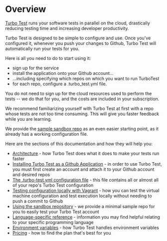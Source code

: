 # Overview

[Turbo Test](https://turbo-test.com/) runs your software tests in parallel on the cloud, drastically reducing testing time and increasing developer productivity.

Turbo Test is designed to be simple to configure and use. Once you've configured it, whenever you push your changes to Github, Turbo Test will automatically run your tests for you.

Here is all you need to do to start using it:

* sign up for the service
* install the application onto your Github account...
* ...including specifying which repos on which you want to run TurboTest
* for each repo, configure a .turbo\_test.yml file.

You do not need to sign up for the cloud resources used to perform the tests -- we do that for you, and the costs are included in your subscription.

We recommend familiarizing yourself with Turbo Test at first with a repo whose tests are not too time consuming. This will give you faster feedback while you are learning.

We provide the [sample sandbox repo](https://github.com/turbotest/HELP/tree/0780d8836376fd9fe9b775a5f53f6abf73642215/sandbox/README.md) as an even easier starting point, as it already has a working configuration file.

Here are the sections of this documentation and how they will help you:

* [Architecture](../architecture.md) - how Turbo Test does what it does to make your tests run faster
* [Installing Turbo Test as a Github Application](https://github.com/turbotest/HELP/tree/c1f9aa8986e495d230feb67739976e8b692e560e/docs/overview/github-app/README.md) - in order to use Turbo Test, you must first create an account and attach it to your Github account and desired repos
* [The .turbo-test.yml configuration file](https://github.com/turbotest/HELP/tree/c1f9aa8986e495d230feb67739976e8b692e560e/docs/overview/config-file/README.md) - this file contains all or almost all of your repo's Turbo Test configuration
* [Testing configuration locally with Vagrant](https://github.com/turbotest/HELP/tree/c1f9aa8986e495d230feb67739976e8b692e560e/docs/overview/vg-testing-configuration-locally.md) - how you can test the virtual machine configuration and test execution locally without needing to push a commit to Github
* [Using the sandbox repository](https://github.com/turbotest/HELP/tree/c1f9aa8986e495d230feb67739976e8b692e560e/docs/overview/sandbox/README.md) - we provide a minimal sample repo for you to easily test your Turbo Test account
* [Language-specific reference](https://github.com/turbotest/HELP/tree/c1f9aa8986e495d230feb67739976e8b692e560e/docs/overview/language-specific-reference/README.md) - information you may find helpful relating to your specific programming language
* [Environment variables](https://github.com/turbotest/HELP/tree/c1f9aa8986e495d230feb67739976e8b692e560e/docs/overview/env-vars/README.md) - how Turbo Test handles environment variables
* [Pricing](https://github.com/turbotest/HELP/tree/c1f9aa8986e495d230feb67739976e8b692e560e/docs/overview/pricing/README.md) - how to find the plan that's best for you

